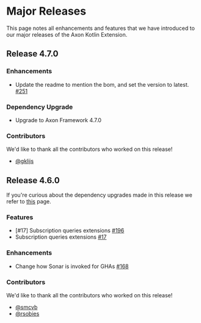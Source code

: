 # Major Releases

This page notes all enhancements and features that we have introduced to our major releases of the Axon Kotlin Extension.

## Release 4.7.0

### Enhancements

- Update the readme to mention the bom, and set the version to latest. [#251](https://github.com/AxonFramework/extension-kotlin/pull/251)

### Dependency Upgrade

- Upgrade to Axon Framework 4.7.0

### Contributors

We'd like to thank all the contributors who worked on this release!

- [@gklijs](https://github.com/gklijs)

## Release 4.6.0

If you're curious about the dependency upgrades made in this release we refer to [this](https://github.com/AxonFramework/extension-kotlin/releases/tag/axon-kotlin-4.6.0) page.

### Features

- [#17] Subscription queries extensions [#196](https://github.com/AxonFramework/extension-kotlin/pull/196)
- Subscription queries extensions [#17](https://github.com/AxonFramework/extension-kotlin/issues/17)

### Enhancements

- Change how Sonar is invoked for GHAs [#168](https://github.com/AxonFramework/extension-kotlin/pull/168)

### Contributors

We'd like to thank all the contributors who worked on this release!

- [@smcvb](https://github.com/smcvb)
- [@rsobies](https://github.com/rsobies)
